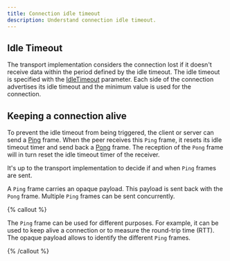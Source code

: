 ```yaml
---
title: Connection idle timeout
description: Understand connection idle timeout.
---
```


## Idle Timeout

The transport implementation considers the connection lost if it doesn't receive data within the period defined by the
idle timeout. The idle timeout is specified with the [IdleTimeout][connection-parameters] parameter. Each side of the
connection advertises its idle timeout and the minimum value is used for the connection.

## Keeping a connection alive

To prevent the idle timeout from being triggered, the client or server can send a [Ping] frame. When the peer receives
this `Ping` frame, it resets its idle timeout timer and send back a [Pong] frame. The reception of the `Pong` frame will
in turn reset the idle timeout timer of the receiver.

It's up to the transport implementation to decide if and when `Ping` frames are sent.

A `Ping` frame carries an opaque payload. This payload is sent back with the `Pong` frame. Multiple `Ping` frames can be
sent concurrently.

{% callout %}

The `Ping` frame can be used for different purposes. For example, it can be used to keep alive a connection or to
measure the round-trip time (RTT). The opaque payload allows to identify the different `Ping` frames.

{% /callout %}

[connection-parameters]: connection-establishment#connection-establishment-parameters
[Ping]: protocol-frames#ping-frame
[Pong]: protocol-frames#pong-frame

